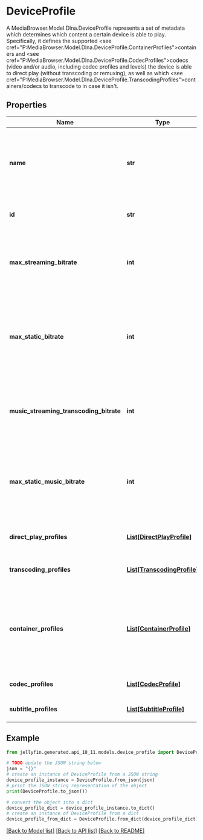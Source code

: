 # DeviceProfile

A MediaBrowser.Model.Dlna.DeviceProfile represents a set of metadata which determines which content a certain device is able to play.  <br />  Specifically, it defines the supported <see cref=\"P:MediaBrowser.Model.Dlna.DeviceProfile.ContainerProfiles\">containers</see> and  <see cref=\"P:MediaBrowser.Model.Dlna.DeviceProfile.CodecProfiles\">codecs</see> (video and/or audio, including codec profiles and levels)  the device is able to direct play (without transcoding or remuxing),  as well as which <see cref=\"P:MediaBrowser.Model.Dlna.DeviceProfile.TranscodingProfiles\">containers/codecs to transcode to</see> in case it isn't.

## Properties

Name | Type | Description | Notes
------------ | ------------- | ------------- | -------------
**name** | **str** | Gets or sets the name of this device profile. User profiles must have a unique name. | [optional] 
**id** | **str** | Gets or sets the unique internal identifier. | [optional] 
**max_streaming_bitrate** | **int** | Gets or sets the maximum allowed bitrate for all streamed content. | [optional] 
**max_static_bitrate** | **int** | Gets or sets the maximum allowed bitrate for statically streamed content (&#x3D; direct played files). | [optional] 
**music_streaming_transcoding_bitrate** | **int** | Gets or sets the maximum allowed bitrate for transcoded music streams. | [optional] 
**max_static_music_bitrate** | **int** | Gets or sets the maximum allowed bitrate for statically streamed (&#x3D; direct played) music files. | [optional] 
**direct_play_profiles** | [**List[DirectPlayProfile]**](DirectPlayProfile.md) | Gets or sets the direct play profiles. | [optional] 
**transcoding_profiles** | [**List[TranscodingProfile]**](TranscodingProfile.md) | Gets or sets the transcoding profiles. | [optional] 
**container_profiles** | [**List[ContainerProfile]**](ContainerProfile.md) | Gets or sets the container profiles. Failing to meet these optional conditions causes transcoding to occur. | [optional] 
**codec_profiles** | [**List[CodecProfile]**](CodecProfile.md) | Gets or sets the codec profiles. | [optional] 
**subtitle_profiles** | [**List[SubtitleProfile]**](SubtitleProfile.md) | Gets or sets the subtitle profiles. | [optional] 

## Example

```python
from jellyfin.generated.api_10_11.models.device_profile import DeviceProfile

# TODO update the JSON string below
json = "{}"
# create an instance of DeviceProfile from a JSON string
device_profile_instance = DeviceProfile.from_json(json)
# print the JSON string representation of the object
print(DeviceProfile.to_json())

# convert the object into a dict
device_profile_dict = device_profile_instance.to_dict()
# create an instance of DeviceProfile from a dict
device_profile_from_dict = DeviceProfile.from_dict(device_profile_dict)
```
[[Back to Model list]](../README.md#documentation-for-models) [[Back to API list]](../README.md#documentation-for-api-endpoints) [[Back to README]](../README.md)



